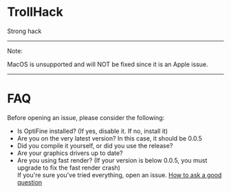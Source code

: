 # TrollHack
Strong hack


---
Note:

MacOS is unsupported and will NOT be fixed since it is an Apple issue.

---

# FAQ
Before opening an issue, please consider the following:  
- Is OptiFine installed? (If yes, disable it. If no, install it)
- Are you on the very latest version? In this case, it should be 0.0.5
- Did you compile it yourself, or did you use the release?
- Are your graphics drivers up to date?
- Are you using fast render? (If your version is below 0.0.5, you must upgrade to fix the fast render crash)  
If you're sure you've tried everything, open an issue. [How to ask a good question](https://stackoverflow.com/help/how-to-ask)
